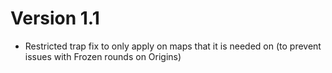 # Version 1.1

- Restricted trap fix to only apply on maps that it is needed on (to prevent issues with Frozen rounds on Origins)
